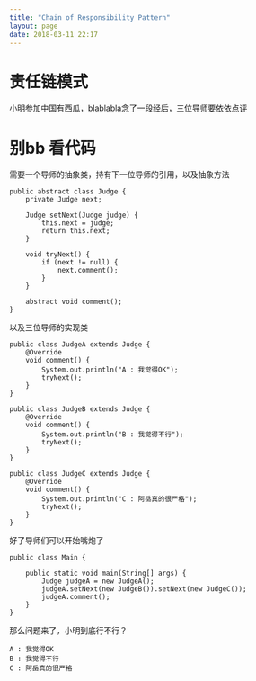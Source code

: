 ```yaml
---
title: "Chain of Responsibility Pattern"
layout: page
date: 2018-03-11 22:17
---
```


# 责任链模式

小明参加中国有西瓜，blablabla念了一段经后，三位导师要依依点评

# 别bb 看代码

需要一个导师的抽象类，持有下一位导师的引用，以及抽象方法

```
public abstract class Judge {
    private Judge next;

    Judge setNext(Judge judge) {
        this.next = judge;
        return this.next;
    }

    void tryNext() {
        if (next != null) {
            next.comment();
        }
    }

    abstract void comment();
}

```

以及三位导师的实现类

```
public class JudgeA extends Judge {
    @Override
    void comment() {
        System.out.println("A : 我觉得OK");
        tryNext();
    }
}

public class JudgeB extends Judge {
    @Override
    void comment() {
        System.out.println("B : 我觉得不行");
        tryNext();
    }
}

public class JudgeC extends Judge {
    @Override
    void comment() {
        System.out.println("C : 阿岳真的很严格");
        tryNext();
    }
}
```

好了导师们可以开始嘴炮了

```
public class Main {

    public static void main(String[] args) {
        Judge judgeA = new JudgeA();
        judgeA.setNext(new JudgeB()).setNext(new JudgeC());
        judgeA.comment();
    }
}

```

那么问题来了，小明到底行不行？

```
A : 我觉得OK
B : 我觉得不行
C : 阿岳真的很严格
```
